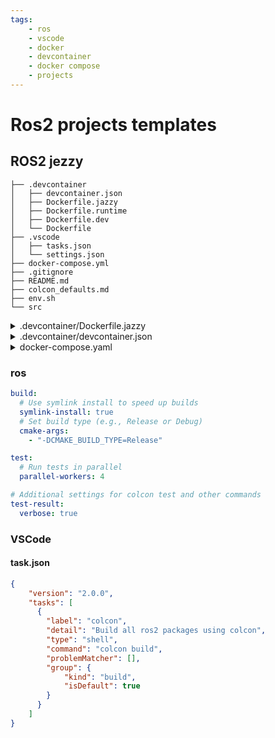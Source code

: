 ```yaml
---
tags:
    - ros
    - vscode
    - docker
    - devcontainer
    - docker compose
    - projects
---
```


# Ros2 projects templates

## ROS2 jezzy
```
├── .devcontainer
│   ├── devcontainer.json
│   ├── Dockerfile.jazzy
│   ├── Dockerfile.runtime
│   ├── Dockerfile.dev
│   └── Dockerfile
├── .vscode
│   ├── tasks.json
│   └── settings.json
├── docker-compose.yml
├── .gitignore
├── README.md
├── colcon_defaults.md
├── env.sh
└── src
```

<details>
    <summary>.devcontainer/Dockerfile.jazzy</summary>

```json
--8<-- "docs/ROS/dev_environment/dev/project_templates/jazzy/code/Dockerfile.jazzy"
```
</details>

<details>
    <summary>.devcontainer/devcontainer.json</summary>

```json
--8<-- "docs/ROS/dev_environment/dev/project_templates/jazzy/code/devcontainer.json"
```
</details>


<details>
    <summary>docker-compose.yaml</summary>

```json
--8<-- "docs/ROS/dev_environment/dev/project_templates/jazzy/code/docker-compose.yaml"
```
</details>


### ros

```yaml title="colcon_defaults.yaml"
build:
  # Use symlink install to speed up builds
  symlink-install: true
  # Set build type (e.g., Release or Debug)
  cmake-args:
    - "-DCMAKE_BUILD_TYPE=Release"

test:
  # Run tests in parallel
  parallel-workers: 4

# Additional settings for colcon test and other commands
test-result:
  verbose: true
```

### VSCode

#### task.json

```json 
{
    "version": "2.0.0",
    "tasks": [
      {
        "label": "colcon",
        "detail": "Build all ros2 packages using colcon",
        "type": "shell",
        "command": "colcon build",
        "problemMatcher": [],
        "group": {
            "kind": "build",
            "isDefault": true
        }
      }
    ]
}
```